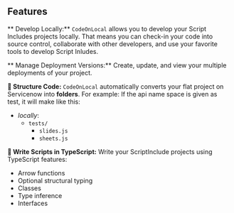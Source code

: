 ## Features

** Develop Locally:**
`CodeOnLocal` allows you to develop your Script Includes projects locally. That means you can check-in your code into source control, collaborate with other developers, and use your favorite tools to develop Script Inludes.

** Manage Deployment Versions:** 
Create, update, and view your multiple deployments of your project.

**📁 Structure Code:** `CodeOnLocal` automatically converts your flat project on Servicenow into **folders**. For example:
If the api name space is given as test, it will make like this:
- _locally_:
  - `tests/`
    - `slides.js`
    - `sheets.js`

**🔷 Write Scripts in TypeScript:** Write your ScriptInclude projects using TypeScript features:
- Arrow functions
- Optional structural typing
- Classes
- Type inference
- Interfaces

